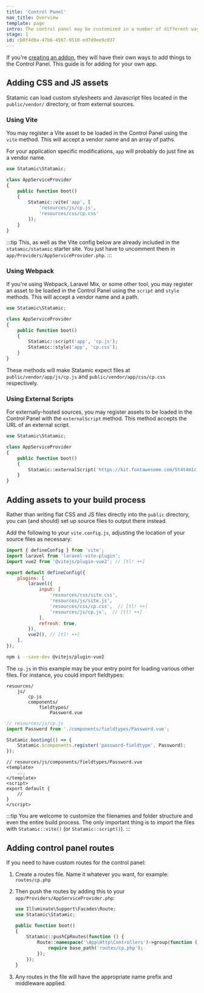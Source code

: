 ```yaml
---
title: 'Control Panel'
nav_title: Overview
template: page
intro: The control panel may be customized in a number of different ways. You may add new fieldtypes, widgets, a stylesheet, or maybe you just want to add some arbitrary Javascript.
stage: 1
id: cb8f4d8a-47b6-4567-9510-ed7d9ee9c037
---
```


If you're [creating an addon](/extending/addons), they will have their own ways to add things to the Control Panel. This guide is for adding for your own app.

## Adding CSS and JS assets

Statamic can load custom stylesheets and Javascript files located in the `public/vendor/` directory, or from external sources.

### Using Vite
You may register a Vite asset to be loaded in the Control Panel using the `vite` method. This will accept a vendor name and an array of paths.

For your application specific modifications, `app` will probably do just fine as a vendor name.

```php
use Statamic\Statamic;

class AppServiceProvider
{
    public function boot()
    {
        Statamic::vite('app', [
            'resources/js/cp.js',
            'resources/css/cp.css'
        ]);
    }
}
```

:::tip
This, as well as the Vite config below are already included in the `statamic/statamic` starter site. You just have to uncomment them in `app/Providers/AppServiceProvider.php`.
:::

### Using Webpack

If you're using Webpack, Laravel Mix, or some other tool, you may register an asset to be loaded in the Control Panel using the `script` and `style` methods. This will accept a vendor name and a path.


``` php
use Statamic\Statamic;

class AppServiceProvider
{
    public function boot()
    {
        Statamic::script('app', 'cp.js');
        Statamic::style('app', 'cp.css');
    }
}
```

These methods will make Statamic expect files at `public/vendor/app/js/cp.js` and `public/vendor/app/css/cp.css` respectively.

### Using External Scripts

For externally-hosted sources, you may register assets to be loaded in the Control Panel with the `externalScript` method. This method accepts the URL of an external script.


``` php
use Statamic\Statamic;

class AppServiceProvider
{
    public function boot()
    {
        Statamic::externalScript('https://kit.fontawesome.com/5t4t4m1c.js');
    }
}
```

## Adding assets to your build process

Rather than writing flat CSS and JS files directly into the `public` directory, you can (and should) set up source files to output there instead.

Add the following to your `vite.config.js`, adjusting the location of your source files as necessary:

``` js
import { defineConfig } from 'vite';
import laravel from 'laravel-vite-plugin';
import vue2 from '@vitejs/plugin-vue2'; // [tl! ++]

export default defineConfig({
    plugins: [
        laravel({
            input: [
                'resources/css/site.css',
                'resources/js/site.js',
                'resources/css/cp.css',  // [tl! ++]
                'resources/js/cp.js',  // [tl! ++]
            ],
            refresh: true,
        }),
        vue2(), // [tl! ++]
    ],
});
```

```bash
npm i --save-dev @vitejs/plugin-vue2
```

The `cp.js` in this example may be your entry point for loading various other files. For instance, you could import fieldtypes:

``` files theme:serendipity-light
resources/
    js/
        cp.js
        components/
            fieldtypes/
                Password.vue
```

``` js
// resources/js/cp.js
import Password from './components/fieldtypes/Password.vue';

Statamic.booting(() => {
    Statamic.$components.register('password-fieldtype', Password);
});
```

``` vue
// resources/js/components/fieldtypes/Password.vue
<template>
    ...
</template>
<script>
export default {
    //
}
</script>
```

:::tip
You are welcome to customize the filenames and folder structure and even the entire build process. The only important thing is to import the files with `Statamic::vite()` (or `Statamic::script()`).
:::

## Adding control panel routes

If you need to have custom routes for the control panel:

1. Create a routes file. Name it whatever you want, for example: `routes/cp.php`
2. Then push the routes by adding this to your `app/Providers/AppServiceProvider.php`:

    ```php
    use Illuminate\Support\Facades\Route;
    use Statamic\Statamic;

    public function boot()
    {
        Statamic::pushCpRoutes(function () {
            Route::namespace('\App\Http\Controllers')->group(function () {
                require base_path('routes/cp.php');
            });
        });
    }
    ```

3. Any routes in the file will have the appropriate name prefix and middleware applied.
